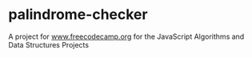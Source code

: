 # palindrome-checker
A project for www.freecodecamp.org for the JavaScript Algorithms and Data Structures Projects
